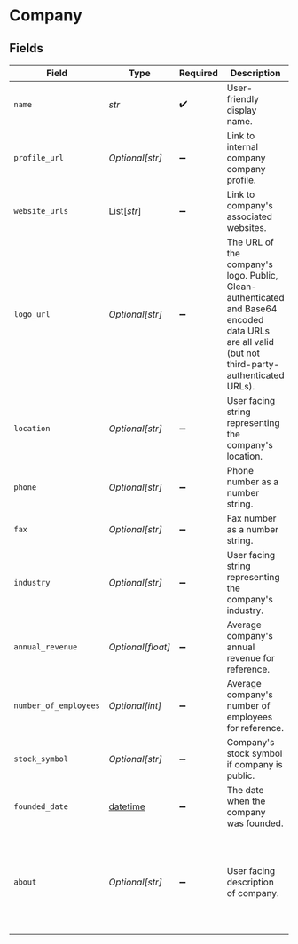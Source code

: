 # Company


## Fields

| Field                                                                                                                                           | Type                                                                                                                                            | Required                                                                                                                                        | Description                                                                                                                                     | Example                                                                                                                                         |
| ----------------------------------------------------------------------------------------------------------------------------------------------- | ----------------------------------------------------------------------------------------------------------------------------------------------- | ----------------------------------------------------------------------------------------------------------------------------------------------- | ----------------------------------------------------------------------------------------------------------------------------------------------- | ----------------------------------------------------------------------------------------------------------------------------------------------- |
| `name`                                                                                                                                          | *str*                                                                                                                                           | :heavy_check_mark:                                                                                                                              | User-friendly display name.                                                                                                                     |                                                                                                                                                 |
| `profile_url`                                                                                                                                   | *Optional[str]*                                                                                                                                 | :heavy_minus_sign:                                                                                                                              | Link to internal company company profile.                                                                                                       |                                                                                                                                                 |
| `website_urls`                                                                                                                                  | List[*str*]                                                                                                                                     | :heavy_minus_sign:                                                                                                                              | Link to company's associated websites.                                                                                                          |                                                                                                                                                 |
| `logo_url`                                                                                                                                      | *Optional[str]*                                                                                                                                 | :heavy_minus_sign:                                                                                                                              | The URL of the company's logo. Public, Glean-authenticated and Base64 encoded data URLs are all valid (but not third-party-authenticated URLs). |                                                                                                                                                 |
| `location`                                                                                                                                      | *Optional[str]*                                                                                                                                 | :heavy_minus_sign:                                                                                                                              | User facing string representing the company's location.                                                                                         | New York City                                                                                                                                   |
| `phone`                                                                                                                                         | *Optional[str]*                                                                                                                                 | :heavy_minus_sign:                                                                                                                              | Phone number as a number string.                                                                                                                |                                                                                                                                                 |
| `fax`                                                                                                                                           | *Optional[str]*                                                                                                                                 | :heavy_minus_sign:                                                                                                                              | Fax number as a number string.                                                                                                                  |                                                                                                                                                 |
| `industry`                                                                                                                                      | *Optional[str]*                                                                                                                                 | :heavy_minus_sign:                                                                                                                              | User facing string representing the company's industry.                                                                                         | Finances                                                                                                                                        |
| `annual_revenue`                                                                                                                                | *Optional[float]*                                                                                                                               | :heavy_minus_sign:                                                                                                                              | Average company's annual revenue for reference.                                                                                                 |                                                                                                                                                 |
| `number_of_employees`                                                                                                                           | *Optional[int]*                                                                                                                                 | :heavy_minus_sign:                                                                                                                              | Average company's number of employees for reference.                                                                                            |                                                                                                                                                 |
| `stock_symbol`                                                                                                                                  | *Optional[str]*                                                                                                                                 | :heavy_minus_sign:                                                                                                                              | Company's stock symbol if company is public.                                                                                                    |                                                                                                                                                 |
| `founded_date`                                                                                                                                  | [datetime](https://docs.python.org/3/library/datetime.html#datetime-objects)                                                                    | :heavy_minus_sign:                                                                                                                              | The date when the company was founded.                                                                                                          |                                                                                                                                                 |
| `about`                                                                                                                                         | *Optional[str]*                                                                                                                                 | :heavy_minus_sign:                                                                                                                              | User facing description of company.                                                                                                             | Financial, software, data, and media company headquartered in Midtown Manhattan, New York City                                                  |